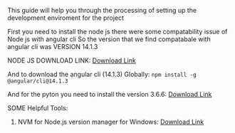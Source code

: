 This guide will help you through the processing of setting up the development enviroment for the project

First you need to install the node js there were some compatability issue of Node js with angular cli
So the version that we find compatabale with angular cli was VERSION 14.1.3

NODE JS DOWNLOAD LINK: [Download Link](https://www.filehorse.com/download-nodejs-64/65108/download/)

And to download the angular cli (14.1.3) Globally: ```npm install -g @angular/cli@14.1.3```

And for the pyton you need to install the version 3.6.6: [Download Link](https://www.python.org/ftp/python/3.6.6/python-3.6.6-amd64.exe)


SOME Helpful Tools:
1. NVM for Node.js version manager for Windows: [Download Link](https://github.com/coreybutler/nvm-windows/releases/download/1.1.12/nvm-setup.exe)